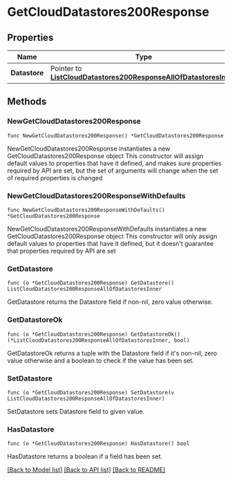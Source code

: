 # GetCloudDatastores200Response

## Properties

Name | Type | Description | Notes
------------ | ------------- | ------------- | -------------
**Datastore** | Pointer to [**ListCloudDatastores200ResponseAllOfDatastoresInner**](ListCloudDatastores200ResponseAllOfDatastoresInner.md) |  | [optional] 

## Methods

### NewGetCloudDatastores200Response

`func NewGetCloudDatastores200Response() *GetCloudDatastores200Response`

NewGetCloudDatastores200Response instantiates a new GetCloudDatastores200Response object
This constructor will assign default values to properties that have it defined,
and makes sure properties required by API are set, but the set of arguments
will change when the set of required properties is changed

### NewGetCloudDatastores200ResponseWithDefaults

`func NewGetCloudDatastores200ResponseWithDefaults() *GetCloudDatastores200Response`

NewGetCloudDatastores200ResponseWithDefaults instantiates a new GetCloudDatastores200Response object
This constructor will only assign default values to properties that have it defined,
but it doesn't guarantee that properties required by API are set

### GetDatastore

`func (o *GetCloudDatastores200Response) GetDatastore() ListCloudDatastores200ResponseAllOfDatastoresInner`

GetDatastore returns the Datastore field if non-nil, zero value otherwise.

### GetDatastoreOk

`func (o *GetCloudDatastores200Response) GetDatastoreOk() (*ListCloudDatastores200ResponseAllOfDatastoresInner, bool)`

GetDatastoreOk returns a tuple with the Datastore field if it's non-nil, zero value otherwise
and a boolean to check if the value has been set.

### SetDatastore

`func (o *GetCloudDatastores200Response) SetDatastore(v ListCloudDatastores200ResponseAllOfDatastoresInner)`

SetDatastore sets Datastore field to given value.

### HasDatastore

`func (o *GetCloudDatastores200Response) HasDatastore() bool`

HasDatastore returns a boolean if a field has been set.


[[Back to Model list]](../README.md#documentation-for-models) [[Back to API list]](../README.md#documentation-for-api-endpoints) [[Back to README]](../README.md)


